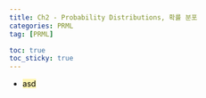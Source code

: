 ```yaml
---
title: Ch2 - Probability Distributions, 확률 분포
categories: PRML
tag: [PRML]

toc: true
toc_sticky: true
---
```


- <mark style='background-color: #fff5b1'> asd </mark>



